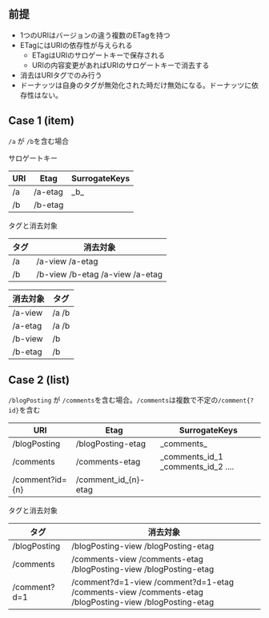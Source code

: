 ## 前提


* 1つのURIはバージョンの違う複数のETagを持つ
* ETagにはURIの依存性が与えられる
  * ETagはURIのサロゲートキーで保存される
  * URIの内容変更があればURIのサロゲートキーで消去する
* 消去はURIタグでのみ行う
* ドーナッツは自身のタグが無効化された時だけ無効になる。ドーナッツに依存性はない。

## Case 1 (item)

`/a` が `/b`を含む場合

サロゲートキー


| URI | Etag | SurrogateKeys |
|---|----|---|
|/a | /a-etag |  \_b_ |
|/b | /b-etag |   |


タグと消去対象

| タグ | 消去対象 |
| --- | --- |
| /a | /a-view /a-etag |
| /b | /b-view /b-etag /a-view /a-etag |

| 消去対象 | タグ  |
| --- | --- | 
| /a-view  | /a  /b |
| /a-etag  | /a  /b |
| /b-view | /b |
| /b-etag | /b |

## Case 2 (list)

`/blogPosting` が `/comments`を含む場合。`/comments`は複数で不定の`/comment{?id}`を含む

| URI | Etag | SurrogateKeys |
|---|----|---|
|/blogPosting | /blogPosting-etag |  \_comments\_ |
|/comments | /comments-etag |  \_comments\_id\_1  \_comments\_id\_2 ....  |
|/comment?id={n} | /comment\_id\_{n}-etag |   |

タグと消去対象

| タグ | 消去対象 |
| --- | --- |
| /blogPosting | /blogPosting-view /blogPosting-etag |
| /comments | /comments-view /comments-etag /blogPosting-view /blogPosting-etag |
| /comment?d=1 |   /comment?d=1-view  /comment?d=1-etag /comments-view /comments-etag /blogPosting-view /blogPosting-etag |

